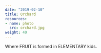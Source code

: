 ```yaml
---
date: "2019-02-10"
title: Orchard
resources:
- name: photo
  src: orchard.jpg
weight: 40
---
```


Where FRUIT is formed in ELEMENTARY kids.

